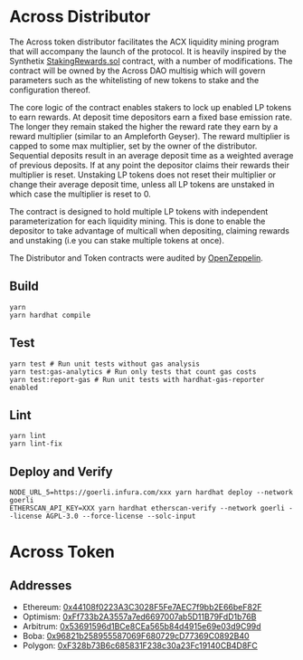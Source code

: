 # Across Distributor

The Across token distributor facilitates the ACX liquidity mining program that will accompany the launch of the protocol. It is heavily inspired by the Synthetix [StakingRewards.sol](https://github.com/Synthetixio/synthetix/blob/v2.66.2/contracts/StakingRewards.sol) contract, with a number of modifications. The contract will be owned by the Across DAO multisig which will govern parameters such as the whitelisting of new tokens to stake and the configuration thereof.

The core logic of the contract enables stakers to lock up enabled LP tokens to earn rewards. At deposit time depositors earn a fixed base emission rate. The longer they remain staked the higher the reward rate they earn by a reward multiplier (similar to an Ampleforth Geyser). The reward multiplier is capped to some max multiplier, set by the owner of the distributor. Sequential deposits result in an average deposit time as a weighted average of previous deposits. If at any point the depositor claims their rewards their multiplier is reset. Unstaking LP tokens does not reset their multiplier or change their average deposit time, unless all LP tokens are unstaked in which case the multiplier is reset to 0.

The contract is designed to hold multiple LP tokens with independent parameterization for each liquidity mining. This is done to enable the depositor to take advantage of multicall when depositing, claiming rewards and unstaking (i.e you can stake multiple tokens at once).

The Distributor and Token contracts were audited by [OpenZeppelin](https://blog.openzeppelin.com/across-token-and-token-distributor-audit/).

## Build

```shell
yarn
yarn hardhat compile
```

## Test

```shell
yarn test # Run unit tests without gas analysis
yarn test:gas-analytics # Run only tests that count gas costs
yarn test:report-gas # Run unit tests with hardhat-gas-reporter enabled
```

## Lint

```shell
yarn lint
yarn lint-fix
```

## Deploy and Verify

```shell
NODE_URL_5=https://goerli.infura.com/xxx yarn hardhat deploy --network goerli
ETHERSCAN_API_KEY=XXX yarn hardhat etherscan-verify --network goerli --license AGPL-3.0 --force-license --solc-input
```

# Across Token

## Addresses

- Ethereum: [0x44108f0223A3C3028F5Fe7AEC7f9bb2E66beF82F](https://etherscan.io/address/0x44108f0223A3C3028F5Fe7AEC7f9bb2E66beF82F)
- Optimism: [0xFf733b2A3557a7ed6697007ab5D11B79FdD1b76B](https://optimistic.etherscan.io/address/0xFf733b2A3557a7ed6697007ab5D11B79FdD1b76B)
- Arbitrum: [0x53691596d1BCe8CEa565b84d4915e69e03d9C99d](https://arbiscan.io/address/0x53691596d1BCe8CEa565b84d4915e69e03d9C99d)
- Boba: [0x96821b258955587069F680729cD77369C0892B40](https://bobascan.com/address/0x96821b258955587069f680729cd77369c0892b40)
- Polygon: [0xF328b73B6c685831F238c30a23Fc19140CB4D8FC](https://polygonscan.com/token/0xf328b73b6c685831f238c30a23fc19140cb4d8fc)
